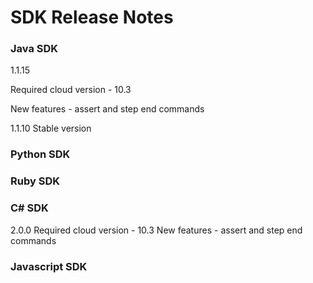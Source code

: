 SDK Release Notes
=============

### Java SDK
1.1.15

Required cloud version - 10.3

New features - assert and step end commands

1.1.10
Stable version

### Python SDK

### Ruby SDK

### C# SDK
2.0.0
Required cloud version - 10.3
New features - assert and step end commands

### Javascript SDK

